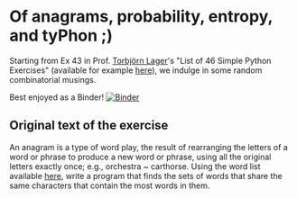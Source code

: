 # Of anagrams, probability, entropy, and tyPhon ;)

Starting from Ex 43 in Prof. [Torbjörn Lager](https://www.gu.se/en/about/find-staff/torbjornlager)'s "List of 46 Simple Python Exercises" (available for example [here](https://github.com/arsho/46-Simple-Python-Exercises-Solutions/blob/master/46%20Simple%20Python%20Exercises.pdf)), we indulge in some random combinatorial musings.

Best enjoyed as a Binder!
[![Binder](https://mybinder.org/badge_logo.svg)](https://mybinder.org/v2/gh/fsmeraldi/anagrams/HEAD?urlpath=notebooks%2Fex_43_anagrams.ipynb)

## Original text of the exercise

An anagram is a type of word play, the result of rearranging the letters of a word or phrase to produce a new word or phrase, using all the original letters exactly once; e.g., orchestra ~ carthorse. Using the word list available [here](https://raw.githubusercontent.com/quinnj/Rosetta-Julia/master/unixdict.txt),  write a program that finds the sets of words that share the same characters that contain the most words in them.
